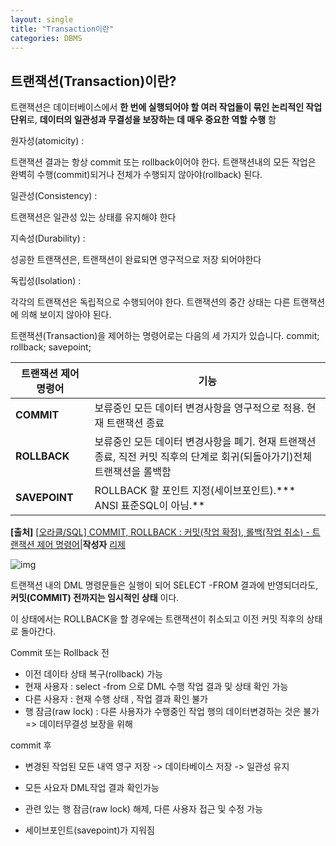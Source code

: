 ```yaml
---
layout: single
title: "Transaction이란"
categories: DBMS
---
```




## 트랜잭션(Transaction)이란?

 트랜잭션은 데이터베이스에서 **한 번에 실행되어야 할 여러 작업들이 묶인 논리적인 작업 단위**로, **데이터의 일관성과 무결성을 보장하는 데 매우 중요한 역할 수행** 함

**<ACID>**

원자성(atomicity) : 

 트랜잭션 결과는 항상 commit 또는 rollback이어야 한다. 트랜잭션내의 모든 작업은 완벽히 수행(commit)되거나 전체가 수행되지 않아야(rollback) 된다.

일관성(Consistency) : 

 트랜잭션은 일관성 있는 상태를 유지해야 한다

지속성(Durability) : 

 성공한 트랜잭션은, 트랜잭션이 완료되면 영구적으로 저장 되어야한다  

독립성(Isolation) : 

 각각의 트랜잭션은 독립적으로 수행되어야 한다. 트랜잭션의 중간 상태는 다른 트랜잭션에 의해 보이지 않아야 된다. 



트랜잭션(Transaction)을 제어하는 명령어로는 다음의 세 가지가 있습니다.
commit;
rollback;
savepoint;

| **트랜잭션 제어 명령어** | **기능**                                                     |
| ------------------------ | ------------------------------------------------------------ |
| **COMMIT**               | 보류중인 모든 데이터 변경사항을 영구적으로 적용. 현재 트랜잭션 종료 |
| **ROLLBACK**             | 보류중인 모든 데이터 변경사항을 폐기. 현재 트랜잭션 종료, 직전 커밋 직후의 단계로 회귀(되돌아가기)전체 트랜잭션을 롤백함 |
| **SAVEPOINT**            | ROLLBACK 할 포인트 지정(세이브포인트).*** ANSI 표준SQL이 아님.** |

**[출처]** [[오라클/SQL\] COMMIT, ROLLBACK : 커밋(작업 확정), 롤백(작업 취소) - 트랜잭션 제어 명령어](https://blog.naver.com/regenesis90/222213840145)|**작성자** [리제](https://blog.naver.com/regenesis90)


![img](https://postfiles.pstatic.net/MjAyMTAxMjBfMjI1/MDAxNjExMTI0NTc2ODY5.npnxvtR5SNvyuS24ye69KYsHb2Xrkapx-Is45vxNEXsg.yDEIC_BjbpPx5V18FPD8OIelQWxEApNxsQHQ0PkpHLMg.JPEG.regenesis90/transaction.jpg?type=w773)

트랜잭션 내의 DML 명령문들은 실행이 되어 SELECT -FROM 결과에 반영되더라도, **커밋(COMMIT) 전까지는 임시적인 상태** 이다.

이 상태에서는 ROLLBACK을 할 경우에는 트랜잭션이 취소되고 이전 커밋 직후의 상태로 돌아간다.



Commit 또는 Rollback 전

- 이전 데이타 상태 복구(rollback) 가능
- 현재 사용자 : select -from 으로 DML 수행 작업 결과 및 상태 확인 가능
- 다른 사용자 :  현재 수행 상태 , 작업 결과 확인 불가
- 행 잠금(raw lock) : 다른 사용자가 수행중인 작업 행의 데이터변경하는 것은 불가 => 데이터무결성 보장을 위해



commit 후

- 변경된 작업된 모든 내역 영구 저장 -> 데이타베이스 저장 -> 일관성 유지

- 모든 사요자 DML작업 결과 확인가능

- 관련 있는 행 잠금(raw lock) 해제, 다른 사용자 접근 및 수정 가능

- 세이브포인트(savepoint)가 지워짐

  
